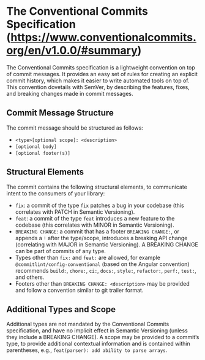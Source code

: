 # The Conventional Commits Specification (https://www.conventionalcommits.org/en/v1.0.0/#summary)

The Conventional Commits specification is a lightweight convention on top of commit messages. It provides an easy set of rules for creating an explicit commit history, which makes it easier to write automated tools on top of. This convention dovetails with SemVer, by describing the features, fixes, and breaking changes made in commit messages.

## Commit Message Structure

The commit message should be structured as follows:

- `<type>[optional scope]: <description>`
- `[optional body]`
- `[optional footer(s)]`

## Structural Elements

The commit contains the following structural elements, to communicate intent to the consumers of your library:

- `fix`: a commit of the type `fix` patches a bug in your codebase (this correlates with PATCH in Semantic Versioning).
- `feat`: a commit of the type `feat` introduces a new feature to the codebase (this correlates with MINOR in Semantic Versioning).
- `BREAKING CHANGE`: a commit that has a footer `BREAKING CHANGE:`, or appends a `!` after the type/scope, introduces a breaking API change (correlating with MAJOR in Semantic Versioning). A BREAKING CHANGE can be part of commits of any type.
- Types other than `fix:` and `feat:` are allowed, for example `@commitlint/config-conventional` (based on the Angular convention) recommends `build:`, `chore:`, `ci:`, `docs:`, `style:`, `refactor:`, `perf:`, `test:`, and others.
- Footers other than `BREAKING CHANGE: <description>` may be provided and follow a convention similar to git trailer format.

## Additional Types and Scope

Additional types are not mandated by the Conventional Commits specification, and have no implicit effect in Semantic Versioning (unless they include a BREAKING CHANGE). A scope may be provided to a commit’s type, to provide additional contextual information and is contained within parentheses, e.g., `feat(parser): add ability to parse arrays`.
